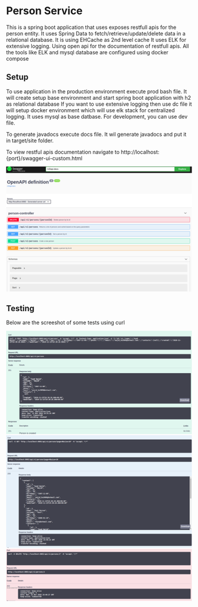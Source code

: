 # Person Service

This is a spring boot application that uses exposes restfull apis for the person entity.
It uses Spring Data to fetch/retrieve/update/delete data in a relational database.
It is using EHCache as 2nd level cache
It uses ELK for extensive logging.
Using open api for the documentation of restfull apis.
All the tools like ELK and mysql database are configured using docker compose

## Setup

To use application in the production environment execute prod bash file. It will create setup base environment and start spring boot application with h2 as relational database
If you want to use extensive logging then use dc file it will setup docker environment which will use elk stack for centralized logging. It uses mysql as base datbase.
For development, you can use dev file.

To generate javadocs execute docs file. It wil generate javadocs and put it in target/site folder.

To view restful apis documentation navigate to http://localhost:{port}/swagger-ui-custom.html

<img src="images/swagger.png" />

## Testing

Below are the screeshot of some tests using curl

<img src="images/create person.png" />

<img src="images/list.png" />

<img src="images/delete.png" />



